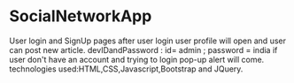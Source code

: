 # SocialNetworkApp
User login and SignUp pages after user login user profile will open and user can post new article. devIDandPassword : id= admin ; password = india if user don't have an account and trying to login pop-up alert will come. technologies used:HTML,CSS,Javascript,Bootstrap and JQuery.
